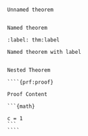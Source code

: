 ```{prf:theorem}

Unnamed theorem
```

```{prf:theorem} Named Theorem

Named theorem
```

```{prf:theorem} Named Theorem With Label
:label: thm:label

Named theorem with label
```

`````{prf:theorem} Name 1

Nested Theorem

````{prf:proof}

Proof Content

```{math}

c = 1
```
````
`````